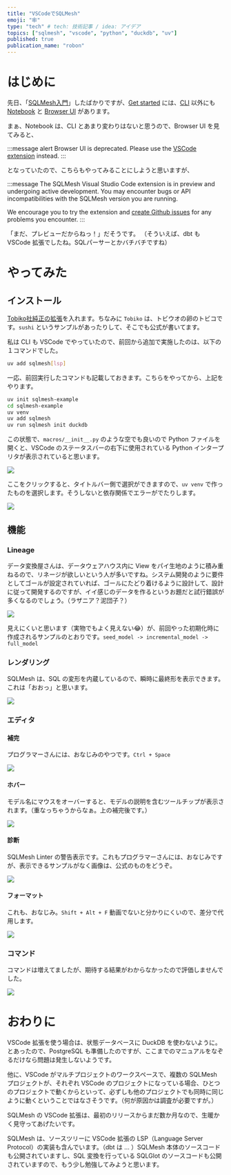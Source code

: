 ```yaml
---
title: "VSCodeでSQLMesh"
emoji: "🕸"
type: "tech" # tech: 技術記事 / idea: アイデア
topics: ["sqlmesh", "vscode", "python", "duckdb", "uv"]
published: true
publication_name: "robon"
---
```


# はじめに
先日、「[SQLMesh入門](https://zenn.dev/robon/articles/c8928f88f62218)」したばかりですが、[Get started](https://sqlmesh.readthedocs.io/en/stable/quick_start/) には、[CLI](https://sqlmesh.readthedocs.io/en/stable/quickstart/cli/) 以外にも [Notebook](https://sqlmesh.readthedocs.io/en/stable/quickstart/notebook/) と [Browser UI](https://sqlmesh.readthedocs.io/en/stable/quickstart/ui/) があります。

まぁ、Notebook は、CLI とあまり変わりはないと思うので、Browser UI を見てみると、

:::message alert
Browser UI is deprecated. Please use the [VSCode extension](https://sqlmesh.readthedocs.io/en/stable/guides/vscode/) instead.
:::

となっていたので、こちらもやってみることにしようと思いますが、

:::message
The SQLMesh Visual Studio Code extension is in preview and undergoing active development. You may encounter bugs or API incompatibilities with the SQLMesh version you are running.

We encourage you to try the extension and [create Github issues](https://github.com/tobikodata/sqlmesh/issues) for any problems you encounter.
:::

「まだ、プレビューだからねっ！」だそうです。
（そういえば、dbt も VSCode 拡張でしたね。SQLパーサーとかバチバチですね）

# やってみた
## インストール
[Tobiko社純正の拡張](https://marketplace.visualstudio.com/items?itemName=tobikodata.sqlmesh)を入れます。ちなみに `Tobiko` は、トビウオの卵のトビコです。`sushi` というサンプルがあったりして、そこでも公式が書いてます。

私は CLI も VSCode でやっていたので、前回から追加で実施したのは、以下の１コマンドでした。

```bash
uv add sqlmesh[lsp]
```

一応、前回実行したコマンドも記載しておきます。こちらをやってから、上記をやります。

```bash
uv init sqlmesh-example
cd sqlmesh-example
uv venv
uv add sqlmesh
uv run sqlmesh init duckdb
```

この状態で、`macros/__init__.py` のような空でも良いので Python ファイルを開くと、VSCode のステータスバーの右下に使用されている Python インタープリタが表示されていると思います。

![](/images/2cca1898b60468/statusbar.png)

ここをクリックすると、タイトルバー側で選択ができますので、`uv venv` で作ったものを選択します。そうしないと依存関係でエラーがでたりします。

![](/images/2cca1898b60468/titlebar.png)

## 機能
### Lineage
データ変換屋さんは、データウェアハウス内に View をパイ生地のように積み重ねるので、リネージが欲しいという人が多いですね。システム開発のように要件としてゴールが設定されていれば、ゴールにたどり着けるように設計して、設計に従って開発するのですが、イイ感じのデータを作るというお題だと試行錯誤が多くなるのでしょう。（ラザニア？泥団子？）

![](/images/2cca1898b60468/lineage.png)

見えにくいと思います（実物でもよく見えない😂）が、前回やった初期化時に作成されるサンプルのとおりです。`seed_model -> incremental_model -> full_model`

### レンダリング
SQLMesh は、SQL の変形を内蔵しているので、瞬時に最終形を表示できます。これは「おおっ」と思います。

![](/images/2cca1898b60468/rendered.png)

### エディタ
#### 補完
プログラマーさんには、おなじみのやつです。`Ctrl + Space`

![](/images/2cca1898b60468/hokan.png)

#### ホバー
モデル名にマウスをオーバーすると、モデルの説明を含むツールチップが表示されます。（重なっちゃうからなぁ。上の補完後です。）

![](/images/2cca1898b60468/hover.png)

#### 診断
SQLMesh Linter の警告表示です。これもプログラマーさんには、おなじみですが、表示できるサンプルがなく画像は、公式のものをどうぞ。

![](https://sqlmesh.readthedocs.io/en/stable/guides/vscode/diagnostics.png)

#### フォーマット
これも、おなじみ。`Shift + Alt + F` 動画でないと分かりにくいので、差分で代用します。

![](/images/2cca1898b60468/format.png)

### コマンド
コマンドは増えてましたが、期待する結果がわからなかったので評価しませんでした。

![](/images/2cca1898b60468/command.png)

# おわりに
VSCode 拡張を使う場合は、状態データベースに DuckDB を使わないように。とあったので、PostgreSQL も準備したのですが、ここまでのマニュアルをなぞるだけなら問題は発生しないようです。

他に、VSCode がマルチプロジェクトのワークスペースで、複数の SQLMesh プロジェクトが、それぞれ VSCode のプロジェクトになっている場合、ひとつのプロジェクトで動くからといって、必ずしも他のプロジェクトでも同時に同じように動くということではなさそうです。（何が原因かは調査が必要ですが。）

SQLMesh の VSCode 拡張は、最初のリリースからまだ数か月なので、生暖かく見守ってあげたいです。

SQLMesh は、ソースツリーに VSCode 拡張の LSP（Language Server Protocol）の実装も含んでいます。（dbt は … ）SQLMesh 本体のソースコードも公開されていますし、SQL 変換を行っている SQLGlot のソースコードも公開されていますので、もう少し勉強してみようと思います。
